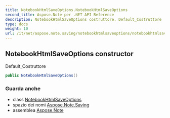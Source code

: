 ```yaml
---
title: NotebookHtmlSaveOptions.NotebookHtmlSaveOptions
second_title: Aspose.Note per .NET API Reference
description: NotebookHtmlSaveOptions costruttore. Default_Costruttore
type: docs
weight: 10
url: /it/net/aspose.note.saving/notebookhtmlsaveoptions/notebookhtmlsaveoptions/
---
```

## NotebookHtmlSaveOptions constructor

Default_Costruttore

```csharp
public NotebookHtmlSaveOptions()
```

### Guarda anche

* class [NotebookHtmlSaveOptions](../)
* spazio dei nomi [Aspose.Note.Saving](../../notebookhtmlsaveoptions/)
* assemblea [Aspose.Note](../../../)


